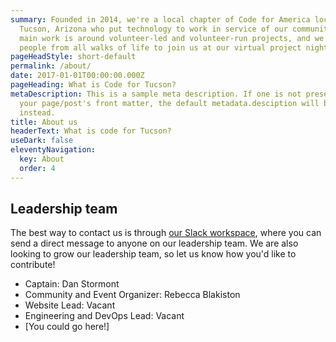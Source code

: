```yaml
---
summary: Founded in 2014, we're a local chapter of Code for America located in
  Tucson, Arizona who put technology to work in service of our communities. Our
  main work is around volunteer-led and volunteer-run projects, and we invite
  people from all walks of life to join us at our virtual project nights!
pageHeadStyle: short-default
permalink: /about/
date: 2017-01-01T00:00:00.000Z
pageHeading: What is Code for Tucson?
metaDescription: This is a sample meta description. If one is not present in
  your page/post's front matter, the default metadata.desciption will be used
  instead.
title: About us
headerText: What is code for Tucson?
useDark: false
eleventyNavigation:
  key: About
  order: 4
---
```

## Leadership team

The best way to contact us is through [our Slack workspace](https://codefortucson.slack.com/), where you can send a direct message to anyone on our leadership team. We are also looking to grow our leadership team, so let us know how you'd like to contribute!

* Captain: Dan Stormont 
* Community and Event Organizer: Rebecca Blakiston
* Website Lead: Vacant
* Engineering and DevOps Lead: Vacant
* \[You could go here!]
